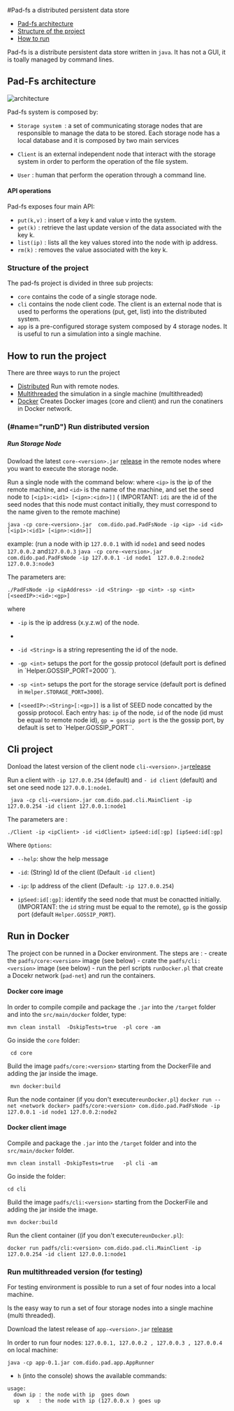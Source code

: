 #Pad-fs a distributed persistent data store 

  - [Pad-fs architecture](#arch)
  - [Structure of the project](#structure)
  - [How to run](#run)

Pad-fs is a distribute persistent data store written in `java`. It has not a GUI, it is toally managed by command lines.

## <a name="arch"></a> Pad-Fs architecture 

![architecture](https://cloud.githubusercontent.com/assets/9201530/15389916/745e2008-1db9-11e6-9d90-fba983478c69.png)

Pad-fs system is composed by:
- `Storage system `: a set of communicating storage nodes that are responsible
to manage the data to be stored. Each storage node has a local database and it is
composed by two main services

- `Client` is an external independent node that interact with the storage system
in order to perform the operation of the file system. 

- `User` : human that perform the operation through a command line.

#### API operations
Pad-fs exposes four main API:
- `put(k,v)` : insert of a key k and value v into the system.
- `get(k)` : retrieve the last update version of the data associated with the key k.
- `list(ip)` : lists all the key values stored into the node with ip address.
- `rm(k)` : removes the value associated with the key k.

### <a name="structure"></a>Structure of the project
The pad-fs project is divided in three sub projects:
- `core` contains the code of a single storage node.
- `cli` contains the node client code. The client is an external node that is used to performs the operations (put, get, list) into the distributed system.
-  `app` is a pre-configured  storage system composed by 4 storage nodes. It is useful to run a simulation into a single machine.


## <a name="run"></a> How to run the project

There are three ways to run the project
- [Distributed](#runD) Run with remote nodes.
- [Multithreaded](#app) the simulation in a single machine (multithreaded)
- [Docker](#docker) Creates Docker images (core and client) and run the conatiners in Docker network.


### (#name="runD") Run distributed version 



##### Run Storage Node

Dowload the  latest `core-<version>.jar` [release](https://github.com/dido18/PAD-FileSystem/releases)
in the remote nodes where you want to execute the storage node.

Run a single node with the command below: where `<ip>` is the ip of the remote machine, and  `<id>` is the name of the machine, and set the seed node to `[<ip1>:<id1> [<ipn>:<idn>]]` ( IMPORTANT: `idi` are the id of the seed nodes that this node must contact initially, they must correspond to the name given to the remote machine)

`java -cp core-<version>.jar  com.dido.pad.PadFsNode -ip <ip> -id <id>  [<ip1>:<id1> [<ipn>:<idn>]]`


example: (run a node with ip `127.0.0.1` with id `node1` and seed nodes `127.0.0.2` and`127.0.0.3`
`java -cp core-<version>.jar  com.dido.pad.PadFsNode -ip 127.0.0.1 -id node1  127.0.0.2:node2 127.0.0.3:node3`

The parameters are:

`./PadFsNode -ip <ipAddress> -id <String> -gp <int> -sp <int>  [<seedIP>:<id>:<gp>]`

where
- `-ip` is the ip address (x.y.z.w) of the node.
-
- `-id <String>` is a string representing the id of the node.

- `-gp <int>` setups the port for the gossip protocol (default port is defined in `Helper.GOSSIP_PORT=2000``).

- `-sp <int>` setups the port for the storage service (default port is defined in `Helper.STORAGE_PORT=3000`).

- `[<seedIP>:<String>[:<gp>]]` is a list of SEED node concatted by the gossip protocol. Each entry has: `ip` of the node, `id` of the node (id must be equal to remote node id),  `gp = gossip port` is the the gossip port, by default is set to `Helper.GOSSIP_PORT``.


## Cli project
Donload the latest version of the client node `cli-<version>.jar`[release](https://github.com/dido18/PAD-FileSystem/releases)

Run a client with `-ip 127.0.0.254` (default) and `- id client` (default) and set one seed node `127.0.0.1:node1`.

` java -cp cli-<version>.jar com.dido.pad.cli.MainClient -ip 127.0.0.254 -id client 127.0.0.1:node1`

The  parameters are :

`./Client -ip <ipClient> -id <idClient> ipSeed:id[:gp] [ipSeed:id[:gp]`

Where `Options`:
  -  `--help`: show the help message
  -  `-id`: (String) Id of the client (Default  `-id client`)
  - `-ip`: Ip address of the client (Default: `-ip 127.0.0.254`)

  - `ipSeed:id[:gp]`: identify the seed node that must be conactted initially. (IMPORTANT: the `id`  string must be equal to the remote), `gp` is the gossip port (default `Helper.GOSSIP_PORT`).
  

## <a name="structure"></a> Run in Docker 

The project con be runned in a Docker environment.
The steps are :
    - create the `padfs/core:<version>` image (see below)
    - crate the `padfs/cli:<version>` image (see below)
    - run the perl scripts `runDocker.pl` that create a Docekr  network (`pad-net`) and run the containers.

#### Docker core image

In order to compile compile and package the `.jar` into the `/target` folder and into the `src/main/docker` folder, type:

`mvn clean install  -DskipTests=true  -pl core -am`

Go inside the `core` folder:

` cd core`

Build the image `padfs/core:<version>` starting from the DockerFile and adding the jar inside the image.

` mvn docker:build`

Run the node container (if you don't execute`reunDocker.pl`)
`docker run --net <network docker> padfs/core:<version> com.dido.pad.PadFsNode -ip 127.0.0.1 -id node1 127.0.0.2:node2`

#### Docker client image

Compile and package the `.jar` into the `/target` folder and into the `src/main/docker` folder.

`mvn clean install -DskipTests=true   -pl cli -am`

Go inside the folder:

`cd cli`

Build the image `padfs/cli:<version>` starting from the DockerFile and adding the jar inside the image.

`mvn docker:build`

Run the client container ((if you don't execute`reunDocker.pl`):

`docker run padfs/cli:<version> com.dido.pad.cli.MainClient -ip 127.0.0.254 -id client 127.0.0.1:node1`


### <a id="app"> </a> Run multithreaded version (for testing)
For testing environment is possible to run a set of four nodes into a local machine.

Is the easy way to run a set of four storage nodes into a single machine (multi threaded).

Download the latest release of `app-<version>.jar` [release](https://github.com/dido18/PAD-FileSystem/releases)

In order to run four nodes: `127.0.0.1, 127.0.0.2 , 127.0.0.3 , 127.0.0.4` on local machine:

`java -cp app-0.1.jar com.dido.pad.app.AppRunner`

- `h` (into the console) shows the available commands:
```
usage: 
  down ip : the node with ip  goes down 
  up  x   : the node with ip (127.0.0.x ) goes up 
```
